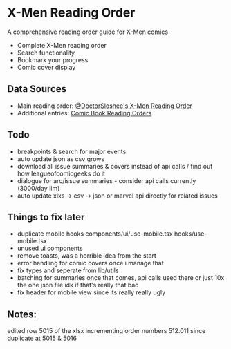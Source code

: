 # X-Men Reading Order

A comprehensive reading order guide for X-Men comics

-  Complete X-Men reading order
-  Search functionality
-  Bookmark your progress
-  Comic cover display

## Data Sources
- Main reading order: [@DoctorSloshee's X-Men Reading Order](https://www.reddit.com/r/xmen/comments/15a71l3/the_comprehensive_xmen_reading_list_2023_update/)
- Additional entries: [Comic Book Reading Orders](https://comicbookreadingorders.com/marvel/characters/x-men-reading-order/)

## Todo
- breakpoints & search for major events 
- auto update json as csv grows
- download all issue summaries & covers instead of api calls / find out how leagueofcomicgeeks do it
- dialogue for arc/issue summaries - consider api calls currently (3000/day lim)
- auto update xlxs -> csv -> json or marvel api directly for related issues

## Things to fix later
- duplicate mobile hooks
    components/ui/use-mobile.tsx
    hooks/use-mobile.tsx
- unused ui components
- remove toasts, was a horrible idea from the start
- error handling for comic covers once i manage that
- fix types and seperate from lib/utils
- batching for summaries once that comes, api calls used there or just 10x the one json file idk if that's really that bad 
- fix header for mobile view since its really really ugly

## Notes:
edited row 5015 of the xlsx incrementing order numbers 512.011 since duplicate at 5015 & 5016 